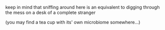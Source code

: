 keep in mind that sniffing around here is an equivalent to digging through the mess on a desk of a complete stranger

(you may find a tea cup with its' own microbiome somewhere...)
